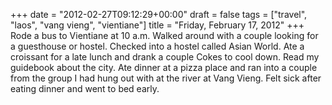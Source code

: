 +++
date = "2012-02-27T09:12:29+00:00"
draft = false
tags = ["travel", "laos", "vang vieng", "vientiane"]
title = "Friday, February 17, 2012"
+++
Rode a bus to Vientiane at 10 a.m. Walked around with a couple looking for a guesthouse or hostel. Checked into a hostel called Asian World. Ate a croissant for a late lunch and drank a couple Cokes to cool down. Read my guidebook about the city. Ate dinner at a pizza place and ran into a couple from the group I had hung out with at the river at Vang Vieng. Felt sick after eating dinner and went to bed early.